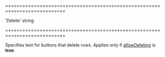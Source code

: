 <!--**
/*-------------------------------------------
    Auto-generated file. Do not modify.
-------------------------------------------

**-->
===========================================================================
<!--default-->'Delete'<!--/default-->
<!--type-->string<!--/type-->
===========================================================================

<!--shortDescription-->
Specifies text for buttons that delete rows. Applies only if [allowDeleting]({basewidgetpath}/Configuration/editing/#allowDeleting) is **true**.
<!--/shortDescription-->

<!--fullDescription-->

<!--/fullDescription-->